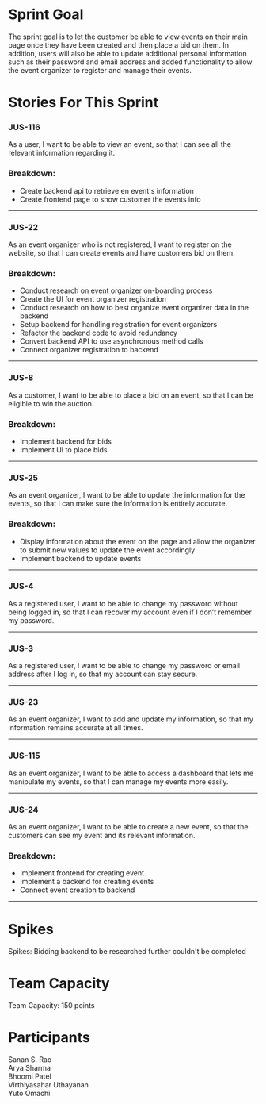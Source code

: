 # Sprint Goal

The sprint goal is to let the customer be able to view events on their main page once they have been created and then place a bid on them. In addition, users will also be able to update additional personal information such as their password and email address and added functionality to allow the event organizer to register and manage their events.

# Stories For This Sprint


### JUS-116
As a user, I want to be able to view an event, so that I can see all the relevant information regarding it.
### Breakdown:
   - Create backend api to retrieve en event's information
   - Create frontend page to show customer the events info

---

### JUS-22
As an event organizer who is not registered, I want to register on the website, so that I can create events and have customers bid on them.
### Breakdown:
   - Conduct research on event organizer on-boarding process
   - Create the UI for event organizer registration
   - Conduct research on how to best organize event organizer data in the backend
   - Setup backend for handling registration for event organizers
   - Refactor the backend code to avoid redundancy
   - Convert backend API to use asynchronous method calls
   - Connect organizer registration to backend

---

### JUS-8
As a customer, I want to be able to place a bid on an event, so that I can be eligible to win the auction.
### Breakdown:
   - Implement backend for bids
   - Implement UI to place bids

---

### JUS-25
As an event organizer, I want to be able to update the information for the events, so that I can make sure the information is entirely accurate.
### Breakdown:
   - Display information about the event on the page and allow the organizer to submit new values to update the event accordingly
   - Implement backend to update events

---

### JUS-4
As a registered user, I want to be able to change my password without being logged in, so that I can recover my account even if I don’t remember my password.

---

### JUS-3
As a registered user, I want to be able to change my password or email address after I log in, so that my account can stay secure.

---

### JUS-23
As an event organizer, I want to add and update my information, so that my information remains accurate at all times.

---
### JUS-115
As an event organizer, I want to be able to access a dashboard that lets me manipulate my events, so that I can manage my events more easily.

---


### JUS-24
As an event organizer, I want to be able to create a new event, so that the customers can see my event and its relevant information.
### Breakdown:
   - Implement frontend for creating event
   - Implement a backend for creating events
   - Connect event creation to backend

---
  
# Spikes

Spikes: Bidding backend to be researched further couldn't be completed

# Team Capacity

Team Capacity: 150 points

# Participants

Sanan S. Rao  <br/>
Arya Sharma  <br/>
Bhoomi Patel  <br/>
Virthiyasahar Uthayanan  <br/>
Yuto Omachi  <br/>
